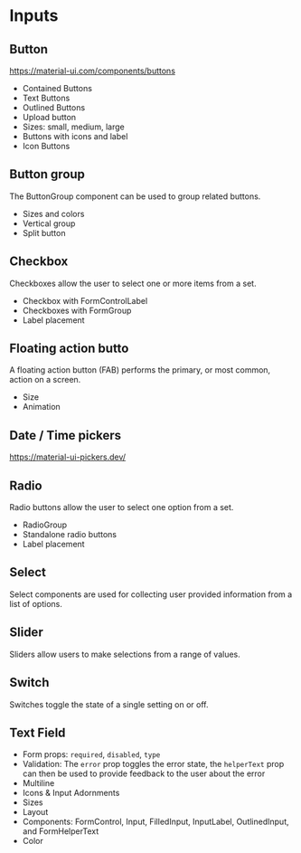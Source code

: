 # Inputs

## Button

https://material-ui.com/components/buttons

- Contained Buttons
- Text Buttons
- Outlined Buttons
- Upload button
- Sizes: small, medium, large
- Buttons with icons and label
- Icon Buttons


## Button group

The ButtonGroup component can be used to group related buttons.

- Sizes and colors
- Vertical group
- Split button


## Checkbox

Checkboxes allow the user to select one or more items from a set.

- Checkbox with FormControlLabel
- Checkboxes with FormGroup
- Label placement


## Floating action butto

A floating action button (FAB) performs the primary, or most common, action on a screen.

- Size
- Animation


## Date / Time pickers

https://material-ui-pickers.dev/


## Radio

Radio buttons allow the user to select one option from a set.

- RadioGroup
- Standalone radio buttons
- Label placement


## Select

Select components are used for collecting user provided information from a list of options.


## Slider

Sliders allow users to make selections from a range of values.


## Switch

Switches toggle the state of a single setting on or off.


## Text Field

- Form props: `required`, `disabled`, `type`
- Validation: The `error` prop toggles the error state, the `helperText` prop can then be used to provide feedback to the user about the error
- Multiline
- Icons & Input Adornments
- Sizes
- Layout
- Components: FormControl, Input, FilledInput, InputLabel, OutlinedInput, and FormHelperText
- Color
